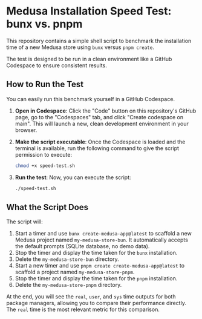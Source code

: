 # Medusa Installation Speed Test: bunx vs. pnpm

This repository contains a simple shell script to benchmark the installation time of a new Medusa store using `bunx` versus `pnpm create`.

The test is designed to be run in a clean environment like a GitHub Codespace to ensure consistent results.

## How to Run the Test

You can easily run this benchmark yourself in a GitHub Codespace.

1.  **Open in Codespace**: Click the "Code" button on this repository's GitHub page, go to the "Codespaces" tab, and click "Create codespace on main". This will launch a new, clean development environment in your browser.

2.  **Make the script executable**: Once the Codespace is loaded and the terminal is available, run the following command to give the script permission to execute:
    ```bash
    chmod +x speed-test.sh
    ```

3.  **Run the test**: Now, you can execute the script:
    ```bash
    ./speed-test.sh
    ```

## What the Script Does

The script will:
1.  Start a timer and use `bunx create-medusa-app@latest` to scaffold a new Medusa project named `my-medusa-store-bun`. It automatically accepts the default prompts (SQLite database, no demo data).
2.  Stop the timer and display the time taken for the `bunx` installation.
3.  Delete the `my-medusa-store-bun` directory.
4.  Start a new timer and use `pnpm create create-medusa-app@latest` to scaffold a project named `my-medusa-store-pnpm`.
5.  Stop the timer and display the time taken for the `pnpm` installation.
6.  Delete the `my-medusa-store-pnpm` directory.

At the end, you will see the `real`, `user`, and `sys` time outputs for both package managers, allowing you to compare their performance directly. The `real` time is the most relevant metric for this comparison.